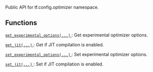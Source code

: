 Public API for tf.config.optimizer namespace.

## Functions
[ `get_experimental_options(...)` ](https://tensorflow.google.cn/api_docs/python/tf/config/optimizer/get_experimental_options): Get experimental optimizer options.

[ `get_jit(...)` ](https://tensorflow.google.cn/api_docs/python/tf/config/optimizer/get_jit): Get if JIT compilation is enabled.

[ `set_experimental_options(...)` ](https://tensorflow.google.cn/api_docs/python/tf/config/optimizer/set_experimental_options): Set experimental optimizer options.

[ `set_jit(...)` ](https://tensorflow.google.cn/api_docs/python/tf/config/optimizer/set_jit): Set if JIT compilation is enabled.

